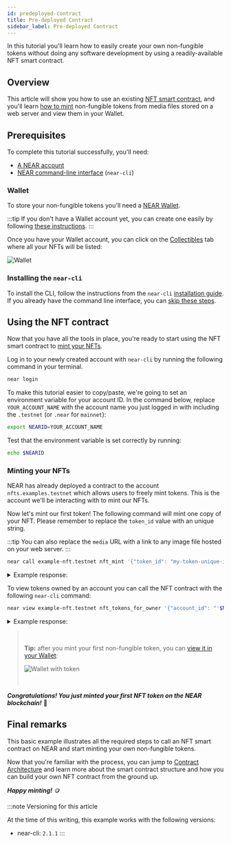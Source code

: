 ```yaml
---
id: predeployed-contract
title: Pre-deployed Contract
sidebar_label: Pre-deployed Contract
---
```


In this tutorial you'll learn how to easily create your own non-fungible tokens without doing any software development by using a readily-available NFT smart contract.

## Overview

This article will show you how to use an existing [NFT smart contract](#using-the-nft-contract), and you'll learn [how to mint](#minting-your-nfts) non-fungible tokens from media files stored on a web server and view them in your Wallet.

## Prerequisites

To complete this tutorial successfully, you'll need:

- [A NEAR account](#wallet)
- [NEAR command-line interface](/docs/develop/contracts/rust/intro#installing-the-near-cli) (`near-cli`)

### Wallet

To store your non-fungible tokens you'll need a [NEAR Wallet](https://wallet.testnet.near.org/).

:::tip
If you don't have a Wallet account yet, you can create one easily by following [these instructions](/docs/develop/basics/create-account).
:::

Once you have your Wallet account, you can click on the [Collectibles](https://wallet.testnet.near.org/?tab=collectibles) tab where all your NFTs will be listed:

![Wallet](/docs/assets/nfts/nft-wallet.png)

### Installing the `near-cli`

To install the CLI, follow the instructions from the `near-cli` [installation
guide](/docs/tools/near-cli#setup). If you already have the command line
interface, you can [skip these steps](#using-the-nft-contract).

## Using the NFT contract

Now that you have all the tools in place, you're ready to start using the NFT smart contract to [mint your NFTs](#minting-your-nfts).

Log in to your newly created account with `near-cli` by running the following command in your terminal.

```bash
near login
```

To make this tutorial easier to copy/paste, we're going to set an environment variable for your account ID. In the command below, replace `YOUR_ACCOUNT_NAME` with the account name you just logged in with including the `.testnet` (or `.near` for `mainnet`):

```bash
export NEARID=YOUR_ACCOUNT_NAME
```

Test that the environment variable is set correctly by running:

```bash
echo $NEARID
```

### Minting your NFTs

NEAR has already deployed a contract to the account `nfts.examples.testnet` which allows users to freely mint tokens. This is the account we'll be interacting with to mint our NFTs. 

Now let's mint our first token! The following command will mint one copy of your NFT. 
Please remember to replace the `token_id` value with an unique string.

:::tip
You can also replace the `media` URL with a link to any image file hosted on your web server.
:::

```bash
near call example-nft.testnet nft_mint '{"token_id": "my-token-unique-id", "receiver_id": "'$NEARID'", "token_metadata": { "title": "Some Art", "description": "My NFT media", "media": "https://upload.wikimedia.org/wikipedia/commons/thumb/0/00/Olympus_Mons_alt.jpg/1024px-Olympus_Mons_alt.jpg", "copies": 1}}' --accountId $NEARID --deposit 0.1
```

<details>
<summary>Example response: </summary>
<p>

```json
{
  "token_id": "0",
  "owner_id": "dev-xxxxxx-xxxxxxx",
  "metadata": {
    "title": "Some Art",
    "description": "My NFT media",
    "media": "https://upload.wikimedia.org/wikipedia/commons/thumb/0/00/Olympus_Mons_alt.jpg/1024px-Olympus_Mons_alt.jpg",
    "media_hash": null,
    "copies": 1,
    "issued_at": null,
    "expires_at": null,
    "starts_at": null,
    "updated_at": null,
    "extra": null,
    "reference": null,
    "reference_hash": null
  },
  "approved_account_ids": {}
}
```

</p>
</details>

To view tokens owned by an account you can call the NFT contract with the following `near-cli` command:

```bash
near view example-nft.testnet nft_tokens_for_owner '{"account_id": "'$NEARID'"}'
```

<details>
<summary>Example response: </summary>
<p>

```json
[
  {
    "token_id": "0",
    "owner_id": "dev-xxxxxx-xxxxxxx",
    "metadata": {
      "title": "Some Art",
      "description": "My NFT media",
      "media": "https://upload.wikimedia.org/wikipedia/commons/thumb/0/00/Olympus_Mons_alt.jpg/1024px-Olympus_Mons_alt.jpg",
      "media_hash": null,
      "copies": 1,
      "issued_at": null,
      "expires_at": null,
      "starts_at": null,
      "updated_at": null,
      "extra": null,
      "reference": null,
      "reference_hash": null
    },
    "approved_account_ids": {}
  }
]
```

</p>
</details>

> <br/>
>
> **Tip:** after you mint your first non-fungible token, you can [view it in your Wallet](https://wallet.testnet.near.org/?tab=collectibles):
>
> ![Wallet with token](/docs/assets/nfts/nft-wallet-token.png)
>
> <br/>

***Congratulations! You just minted your first NFT token on the NEAR blockchain!*** 🎉

## Final remarks

This basic example illustrates all the required steps to call an NFT smart contract on NEAR and start minting your own non-fungible tokens.

Now that you're familiar with the process, you can jump to [Contract Architecture](/docs/tutorials/contracts/nfts/skeleton) and learn more about the smart contract structure and how you can build your own NFT contract from the ground up.

***Happy minting!*** 🪙

:::note Versioning for this article

At the time of this writing, this example works with the following versions:

- near-cli: `2.1.1`
:::
